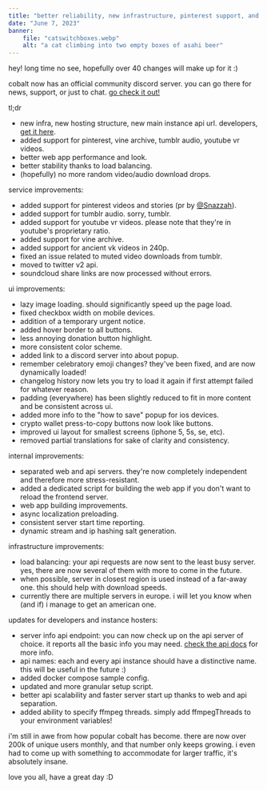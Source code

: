 ```yaml
---
title: "better reliability, new infrastructure, pinterest support, and way more!"
date: "June 7, 2023"
banner:
    file: "catswitchboxes.webp"
    alt: "a cat climbing into two empty boxes of asahi beer"
---
```

hey! long time no see, hopefully over 40 changes will make up for it :)

cobalt now has an official community discord server. you can go there for news, support, or just to chat. [go check it out!](https://discord.gg/pQPt8HBUPu)

<span class='text-backdrop'>tl;dr</span>

- new infra, new hosting structure, new main instance api url. developers, [get it here](https://github.com/pfernandez98/cobalt/blob/main/docs/api.md).
- added support for pinterest, vine archive, tumblr audio, youtube vr videos.
- better web app performance and look.
- better stability thanks to load balancing.
- (hopefully) no more random video/audio download drops.

service improvements:
- added support for pinterest videos and stories (pr by [@Snazzah](https://github.com/pfernandez98/cobalt/commit/40291c4d24cb5f441cdddfd26104f149bc4ee27c)).
- added support for tumblr audio. sorry, tumblr.
- added support for youtube vr videos. please note that they're in youtube's proprietary ratio.
- added support for vine archive.
- added support for ancient vk videos in 240p.
- fixed an issue related to muted video downloads from tumblr.
- moved to twitter v2 api.
- soundcloud share links are now processed without errors.

ui improvements:
- lazy image loading. should significantly speed up the page load.
- fixed checkbox width on mobile devices.
- addition of a temporary urgent notice.
- added hover border to all buttons.
- less annoying donation button highlight.
- more consistent color scheme.
- added link to a discord server into about popup.
- remember celebratory emoji changes? they've been fixed, and are now dynamically loaded!
- changelog history now lets you try to load it again if first attempt failed for whatever reason.
- padding (everywhere) has been slightly reduced to fit in more content and be consistent across ui.
- added more info to the "how to save" popup for ios devices.
- crypto wallet press-to-copy buttons now look like buttons.
- improved ui layout for smallest screens (iphone 5, 5s, se, etc).
- removed partial translations for sake of clarity and consistency.

internal improvements:
- separated web and api servers. they're now completely independent and therefore more stress-resistant.
- added a dedicated script for building the web app if you don't want to reload the frontend server.
- web app building improvements.
- async localization preloading.
- consistent server start time reporting.
- dynamic stream and ip hashing salt generation.

infrastructure improvements:
- load balancing: your api requests are now sent to the least busy server. yes, there are now several of them with more to come in the future.
- when possible, server in closest region is used instead of a far-away one. this should help with download speeds.
- currently there are multiple servers in europe. i will let you know when (and if) i manage to get an american one.

updates for developers and instance hosters:
- server info api endpoint: you can now check up on the api server of choice. it reports all the basic info you may need. [check the api docs](https://github.com/pfernandez98/cobalt/blob/main/docs/api.md#get-apiserverinfo) for more info.
- api names: each and every api instance should have a distinctive name. this will be useful in the future :)
- added docker compose sample config.
- updated and more granular setup script.
- better api scalability and faster server start up thanks to web and api separation.
- added ability to specify ffmpeg threads. simply add ffmpegThreads to your environment variables!

i'm still in awe from how popular cobalt has become. there are now over 200k of unique users monthly, and that number only keeps growing. i even had to come up with something to accommodate for larger traffic, it's absolutely insane.

love you all, have a great day :D